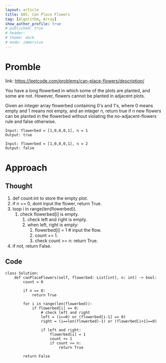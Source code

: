 ```yaml
---
layout: article
title: 605. Can Place Flowers
tag: [Algorithm, Array]
show_author_profile: true
# published: true
# header:
# theme: dark
# mode: immersive
---
```


# Promble

link: https://leetcode.com/problems/can-place-flowers/description/

You have a long flowerbed in which some of the plots are planted, and some are not. However, flowers cannot be planted in adjacent plots.

Given an integer array flowerbed containing 0's and 1's, where 0 means empty and 1 means not empty, and an integer n, return true if n new flowers can be planted in the flowerbed without violating the no-adjacent-flowers rule and false otherwise.

```
Input: flowerbed = [1,0,0,0,1], n = 1
Output: true
```

```
Input: flowerbed = [1,0,0,0,1], n = 2
Output: false
```

# Approach

## Thought

1. def count:int to store the empty plot.
2. if n == 0, dont input the flower, return True.
3. loop i in range(len(flowerbed)).
   1. check flowerbed[i] is empty.
      1. check left and right is empty.
      2. when left, right is empty: 
         1. flowerbed[i] = 1 # input the flow. 
         2. count += 1.
         3. check count >= n: return True.
4. if not, return False.

## Code 

```
class Solution:
    def canPlaceFlowers(self, flowerbed: List[int], n: int) -> bool:
        count = 0

        if n == 0:
            return True

        for i in range(len(flowerbed)):
            if flowerbed[i] == 0:
                # check left and right
                left = (i==0) or (flowerbed[i-1] == 0)
                right = (i==len(flowerbed)-1) or (flowerbed[i+1]==0)

                if left and right:
                    flowerbed[i] = 1
                    count += 1 
                    if count >= n:
                        return True 

        return False
```